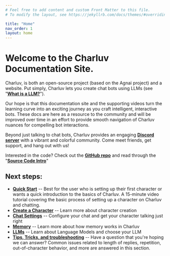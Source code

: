 ```yaml
---
# Feel free to add content and custom Front Matter to this file.
# To modify the layout, see https://jekyllrb.com/docs/themes/#overriding-theme-defaults

title: "Home"
nav_order: 1
layout: home
---
```


# Welcome to the Charluv Documentation Site.

Charluv, is both an open-source project (based on the Agnai project) and a website. Put simply, Charluv lets you create chat bots using LLMs (see "**[What is a LLM?](/docs/what-is-an-llm)**").

Our hope is that this documentation site and the supporting videos turn the learning curve into an exciting journey as you craft intelligent, interactive bots. These docs are here as a resource to the community and will be improved over time in an effort to provide smooth navigation of Charluv nuances for compelling bot interactions.

Beyond just talking to chat bots, Charluv provides an engaging **[Discord server](https://charluv.com/discord)** with a vibrant and colorful community. Come meet friends, get support, and hang out with us!

Interested in the code? Check out the **[GitHub repo](https://github.com/demandcluster.com/charluv)** and read through the "**[Source Code Intro](/docs/source-code-intro)**"

## Next steps:

- **[Quick Start](/docs/quick-start)** -- Best for the user who is setting up their first character or wants a quick introduction to the basics of Charluv. A 15-minute video tutorial covering the basic process of setting up a character on Charluv and chatting.
- **[Create a Character](/docs/creating-a-character)** -- Learn more about character creation
- **[Chat Settings](/docs/chat-settings)** -- Configure your chat and get your character talking just right
- **[Memory](/docs/memory)** -- Learn more about how memory works in Charluv
- **[LLMs](/docs/what-is-an-llm)** -- Learn about Language Models and choose your LLM
- **[Tips, Tricks, and troubleshooting](/docs/tips-tricks-and-troubleshooting)** -- Have a question that you're hoping we can answer? Common issues related to length of replies, repetition, out-of-character behavior, and more are answered in this section.
